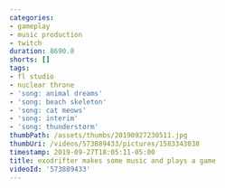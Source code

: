 ```yaml
---
categories:
- gameplay
- music production
- twitch
duration: 8690.0
shorts: []
tags:
- fl studio
- nuclear throne
- 'song: animal dreams'
- 'song: beach skeleton'
- 'song: cat meows'
- 'song: interim'
- 'song: thunderstorm'
thumbPath: /assets/thumbs/20190927230511.jpg
thumbUri: /videos/573889433/pictures/1583343038
timestamp: 2019-09-27T18:05:11-05:00
title: exodrifter makes some music and plays a game
videoId: '573889433'
---
```

